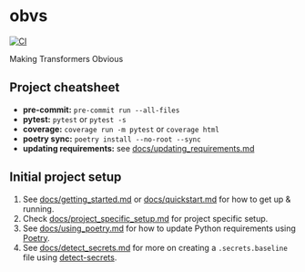 # obvs

[![CI](https://github.com/obvslib/obvs/actions/workflows/main.yaml/badge.svg)](https://github.com/obvslib/obvs/actions/workflows/main.yaml)

Making Transformers Obvious

## Project cheatsheet

-   **pre-commit:** `pre-commit run --all-files`
-   **pytest:** `pytest` or `pytest -s`
-   **coverage:** `coverage run -m pytest` or `coverage html`
-   **poetry sync:** `poetry install --no-root --sync`
-   **updating requirements:** see [docs/updating_requirements.md](docs/updating_requirements.md)

## Initial project setup

1. See [docs/getting_started.md](docs/getting_started.md) or [docs/quickstart.md](docs/quickstart.md)
   for how to get up & running.
2. Check [docs/project_specific_setup.md](docs/project_specific_setup.md) for project specific setup.
3. See [docs/using_poetry.md](docs/using_poetry.md) for how to update Python requirements using
   [Poetry](https://python-poetry.org/).
4. See [docs/detect_secrets.md](docs/detect_secrets.md) for more on creating a `.secrets.baseline`
   file using [detect-secrets](https://github.com/Yelp/detect-secrets).
